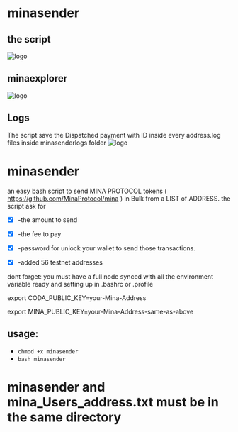 # minasender
## the script
![logo](https://i.postimg.cc/26qDJK34/Mina-Protocol-Sender.png)

## minaexplorer
![logo](https://i.postimg.cc/MKHyL0Yz/Mina-Protocol-Sender2.png)

## Logs
The script save the Dispatched payment with ID inside every address.log files inside minasenderlogs folder
![logo](https://i.postimg.cc/TPfJYKbw/Mina-Protocol-Sender-Logs.png)





# minasender
an easy bash script to send  MINA PROTOCOL tokens ( https://github.com/MinaProtocol/mina ) in Bulk from a LIST of ADDRESS.
the script ask for

- [x] -the amount to send

- [x] -the fee to pay

- [x] -password for unlock your wallet to send those transactions.

- [x] -added 56 testnet addresses

dont forget: you must have a full node synced with all the environment variable ready and setting up in .bashrc or .profile

export CODA_PUBLIC_KEY=your-Mina-Address

export MINA_PUBLIC_KEY=your-Mina-Address-same-as-above

## usage:
* `chmod +x minasender`
* `bash minasender`

# minasender and mina_Users_address.txt must be in the same directory
